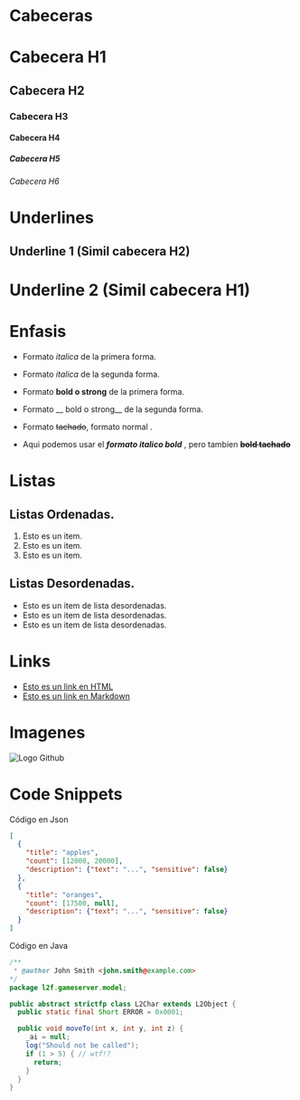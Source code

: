 
# Cabeceras

# Cabecera H1
## Cabecera H2
### Cabecera H3
#### Cabecera H4
##### Cabecera H5
###### Cabecera H6

# Underlines

Underline 1 (Simil cabecera H2)
-------------

Underline 2 (Simil cabecera H1)
=============

# Enfasis

- Formato *italica* de la primera forma. 
- Formato _italica_ de la segunda forma. 
- Formato **bold o strong** de la primera forma. 
- Formato __ bold o strong__ de la segunda forma. 
- Formato ~~tachado~~, formato normal . 

- Aqui podemos usar el _**formato italico bold**_ , pero tambien **~~bold tachado~~**

# Listas

 ## Listas Ordenadas. 
 1. Esto es un item.
 2. Esto es un item.
 3. Esto es un item.

## Listas Desordenadas.
- Esto es un item de lista desordenadas.
- Esto es un item de lista desordenadas.
- Esto es un item de lista desordenadas.

# Links
- <a href = "https://www.google.com"> Esto es un link en HTML </a>
- [Esto es un link en Markdown](https://www.google.com)

# Imagenes
![Logo Github](https://github.githubassets.com/assets/GitHub-Mark-ea2971cee799.png)

# Code Snippets
Código en Json
```JSON
[
  {
    "title": "apples",
    "count": [12000, 20000],
    "description": {"text": "...", "sensitive": false}
  },
  {
    "title": "oranges",
    "count": [17500, null],
    "description": {"text": "...", "sensitive": false}
  }
]
```

Código en Java
```JAVA
/**
 * @author John Smith <john.smith@example.com>
*/
package l2f.gameserver.model;

public abstract strictfp class L2Char extends L2Object {
  public static final Short ERROR = 0x0001;

  public void moveTo(int x, int y, int z) {
    _ai = null;
    log("Should not be called");
    if (1 > 5) { // wtf!?
      return;
    }
  }
}
```
